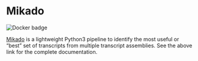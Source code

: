 # Mikado

![Docker badge](https://img.shields.io/badge/ImageInfo-_1.359_GB/_12_Layers_-blue.svg?style=flat-square)

[Mikado](http://mikado.readthedocs.io/en/latest/index.html) is a  lightweight Python3 pipeline to identify the most useful or “best” set of transcripts from multiple transcript assemblies.
See the above link for the complete documentation.
